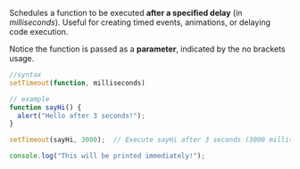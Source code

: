  Schedules a function to be executed **after a specified delay** (in *milliseconds*). Useful for creating timed events, animations, or delaying code execution.

Notice the function is passed as a **parameter**, indicated by the no brackets usage. 

```js
//syntax
setTimeout(function, milliseconds)

// example
function sayHi() {
  alert("Hello after 3 seconds!");
}

setTimeout(sayHi, 3000);  // Execute sayHi after 3 seconds (3000 milliseconds)

console.log("This will be printed immediately!");


```
